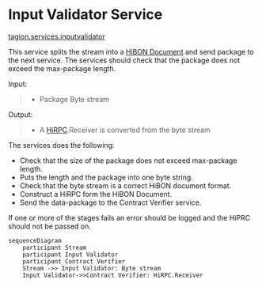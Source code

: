 # Input Validator Service

[tagion.services.inputvalidator](https://ddoc.tagion.org/tagion.services.inputvalidator)

This service splits the stream into a [HiBON Document](/tech/protocols/hibon) and send package to the next service.
The services should check that the package does not exceed the max-package length.


Input:
> - Package Byte stream

Output:
> - A [HiRPC](https://www.hibon.org/posts/hirpc).Receiver is converted from the byte stream 

The services does the following:
- Check that the size of the package does not exceed max-package length.
- Puts the length and the package into one byte string.
- Check that the byte stream is a correct HiBON document format.
- Construct a HiRPC form the HiBON Document.
- Send the data-package to the Contract Verifier service.

If one or more of the stages fails an error should be logged and the HiPRC should not be passed on.

```mermaid
sequenceDiagram
    participant Stream 
    participant Input Validator 
    participant Contract Verifier
    Stream ->> Input Validator: Byte stream
    Input Validator->>Contract Verifier: HiRPC.Receiver  

```



